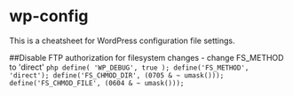 # wp-config
This is a cheatsheet for WordPress configuration file settings.


##Disable FTP authorization for filesystem changes - change FS_METHOD to 'direct'
`php
define( 'WP_DEBUG', true );
define('FS_METHOD', 'direct');
define('FS_CHMOD_DIR', (0705 & ~ umask()));
define('FS_CHMOD_FILE', (0604 & ~ umask()));
`
